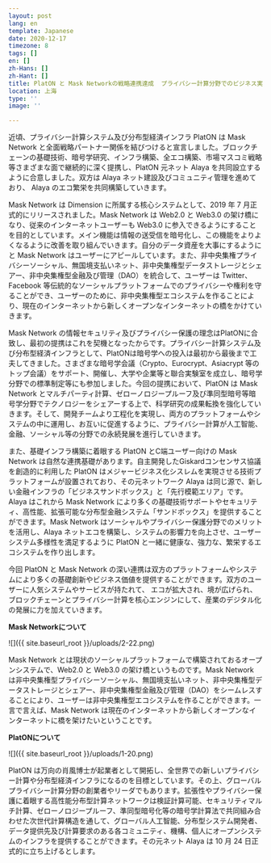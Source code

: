 ```yaml
---
layout: post
lang: en
template: Japanese
date: 2020-12-17
timezone: 8
tags: []
en: []
zh-Hans: []
zh-Hant: []
title: PlatON と Mask Networkの戦略連携達成  プライバシー計算分野でのビジネス実現を進める
location: 上海
type: ''
image: ''

---
```

近頃、プライバシー計算システム及び分布型経済インフラ PlatON は Mask Network と全面戦略パートナー関係を結びつけると宣言しました。ブロックチェーンの基礎技術、暗号学研究、インフラ構築、全エコ構築、市場マスコミ戦略等さまざまな面で継続的に深く提携し、PlatON 元ネット Alaya を共同設立するように合意しました。双方は Alaya ネット建設及びコミュニティ管理を進めており、 Alaya のエコ繁栄を共同構築していきます。

Mask Network は Dimension に所属する核心システムとして、2019 年 7 月正式的にリリースされました。Mask Network は Web2.0 と Web3.0 の架け橋になり、従来のインターネットユーザーも Web3.0 に参入できるようにすることを目的としています。メイン機能は情報の送受信を暗号化し、この機能をよりよくなるように改善を取り組んでいきます。自分のデータ資産を大事にするようにと Mask Network はユーザーにアピールしています。また、非中央集権プライバシーソーシャル、無国境支払いネット、非中央集権型データストレージとシェアー、非中央集権型金融及び管理（DAO）を統合して、ユーザーは Twitter、Facebook 等伝統的なソーシャルプラットフォームでのプライバシーや権利を守ることができ、ユーザーのために、非中央集権型エコシステムを作ることにより、現在のインターネットから新しくオープンなインターネットの橋をかけていきます。

Mask Network の情報セキュリティ及びプライバシー保護の理念はPlatONに合致し、最初の提携はこれを契機となったからです。プライバシー計算システム及び分布型経済インフラとして、PlatONは暗号学への投入は最初から最後まで工夫してきました。さまざまな暗号学会議（Crypto、Eurocrypt、Asiacrypt 等のトップ会議）をサポート、開催し、大学や企業等と聯合実験室を成立し、暗号学分野での標準制定等にも参加しました。今回の提携において、PlatON は Mask Network とマルチパーティ計算、ゼローノロジープルーフ及び準同型暗号等暗号学分野でテクノロジーをシェアーする上で、科学研究の成果転換を強化していきます。そして、開発チームより工程化を実現し、両方のプラットフォームやシステムの中に運用し、お互いに促進するように、プライバシー計算が人工智能、金融、ソーシャル等の分野での永続発展を進行していきます。

また、基礎インフラ構築に着眼する PlatON とC端ユーザー向けの Mask Network は自然な連携基礎があります。自主開発したGiskardコンセンサス協議を創造的に利用した PlatON はメジャービジネス化シスレムを実現させる技術プラットフォームが設置されており、その元ネットワーク Alaya は同じ源で、新しい金融インフラの「ビジネスサンドボックス」と「先行模範エリア」です。Alaya はこれから Mask Network により多くの基礎技術サポートやセキュリティ、高性能、拡張可能な分布型金融システム「サンドボックス」を提供することができます。Mask Network はソーシャルやプライバシー保護分野でのメリットを活用し、Alaya ネットエコを構築し、システムの影響力を向上させ、ユーザーシステム多様性を満足するように PlatON と一緒に健康な、強力な、繁栄するエコシステムを作り出します。

今回 PlatON と Mask Network の深い連携は双方のプラットフォームやシステムにより多くの基礎創新やビジネス価値を提供することができます。双方のユーザーに人気システムやサービスが持たれて、 エコが拡大され、境が広げられ、ブロックチェーンとプライバシー計算を核心エンジンにして、産業のデジタル化の発展に力を加えていきます。

**Mask Networkについて**

![]({{ site.baseurl_root }}/uploads/2-22.png)

Mask Network とは現状のソーシャルプラットフォームで構築されておるオープンシステムで、Web2.0 と Web3.0 の架け橋というものです。Mask Network は非中央集権型プライバシーソーシャル、無国境支払いネット、非中央集権型データストレージとシェアー、非中央集権型金融及び管理（DAO）をシームレスすることにより、ユーザーは非中央集権型エコシステムを作ることができます。一言で言えば、Mask Network は現在のインターネットから新しくオープンなインターネットに橋を架けたいということです。

**PlatONについて**

![]({{ site.baseurl_root }}/uploads/1-20.png)

PlatON は万向の肖風博士が起業者として開拓し、全世界での新しいプライバシー計算や分布型経済インフラになるのを目標としています。その上、グローバルプライバシー計算分野の創業者やリーダでもあります。拡張性やプライバシー保護に着眼する高性能分布型計算ネットワークは検証計算可能、セキュリティマルチ計算、ゼローノロジープルーフ、準同型暗号化等の暗号学計算法で共同組み合わせた次世代計算構造を通して、グローバル人工智能、分布型システム開発者、データ提供先及び計算要求のある各コミュニティ、機構、個人にオープンシステムのインフラを提供することができます。その元ネット Alaya は 10 月 24 日正式的に立ち上げるとします。